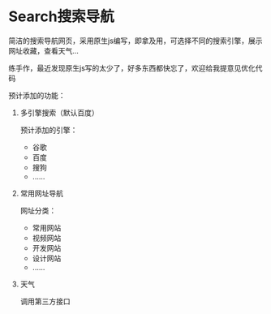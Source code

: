 # Search搜索导航

简洁的搜索导航网页，采用原生js编写，即拿及用，可选择不同的搜索引擎，展示网址收藏，查看天气...

练手作，最近发现原生js写的太少了，好多东西都快忘了，欢迎给我提意见优化代码

预计添加的功能：

1. 多引擎搜索（默认百度）

   预计添加的引擎：

   - 谷歌
   - 百度
   - 搜狗
   - ......

2. 常用网址导航

   网址分类：

   - 常用网站
   - 视频网站
   - 开发网站
   - 设计网站
   - ......

3. 天气

   调用第三方接口
